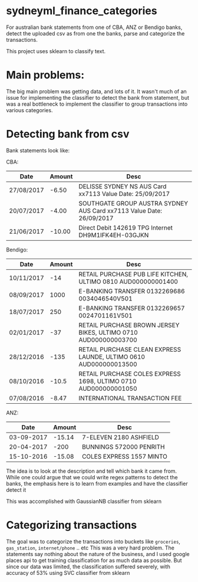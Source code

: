 # sydneyml_finance_categories
For australian bank statements from one of CBA, ANZ or Bendigo banks, detect the uploaded csv as from one the banks, parse and categorize the transactions.

This project uses sklearn to classify text. 

# Main problems:
The big main problem was getting data, and lots of it. It wasn't much of an issue for implementing the classifier to detect the bank from statement, but was a real bottleneck to implement the classifier to group transactions into various categories. 


# Detecting bank from csv
Bank statements look like:

CBA:

| Date | Amount | Desc |
|-----|-----|-----|
|27/08/2017 | -6.50 | DELISSE SYDNEY NS AUS Card xx7113 Value Date: 25/09/2017 |
|20/07/2017 | -4.00 | SOUTHGATE GROUP AUSTRA SYDNEY  AUS Card xx7113 Value Date: 26/09/2017 |
|21/06/2017 | -10.00 | Direct Debit 142619 TPG Internet DH9M1IFK4EH-03GJKN	|


Bendigo:

| Date | Amount | Desc |
|-----|-----|-----|
|10/11/2017 | -14 | RETAIL PURCHASE PUB LIFE KITCHEN, ULTIMO 0810 AUD000000001400 |		
|08/09/2017 | 1000 | E-BANKING TRANSFER 0132269686 0034046540V501		|
|18/07/2017 | 250 | E-BANKING TRANSFER 0132269657 0024701161V501		|
|02/01/2017 | -37 | RETAIL PURCHASE BROWN JERSEY BIKES, ULTIMO 0710 AUD000000003700		|
|28/12/2016 | -135 | RETAIL PURCHASE CLEAN EXPRESS LAUNDE, ULTIMO 0610 AUD000000013500		|
|08/10/2016 | -10.5 | RETAIL PURCHASE COLES EXPRESS 1698, ULTIMO 0710 AUD000000001050		|
|07/08/2016 | -8.47 | INTERNATIONAL TRANSACTION FEE		|


ANZ:

| Date | Amount | Desc |
|-----|-----|-----|
| 03-09-2017 | -15.14 | 7-ELEVEN 2180 ASHFIELD |
| 20-04-2017 | -200 | BUNNINGS 572000 PENRITH |
| 15-10-2016 | -15.08 | COLES EXPRESS 1557 MINTO |

The idea is to look at the description and tell which bank it came from. While one could argue that we could write regex patterns to detect the banks, the emphasis here is to learn from examples and have the classifier detect it

This was accomplished with GaussianNB classifier from sklearn


# Categorizing transactions
The goal was to categorize the transactions into buckets like `groceries`, `gas_station`, `internet/phone` .. etc
This was a very hard problem. The statements say nothing about the nature of the business, and I used google places api to get training classification for as much data as possible. But since our data was limited, the classification suffered severely, with accuracy of 53% using SVC classifier from sklearn
